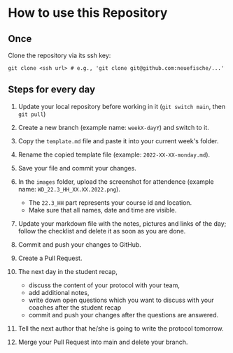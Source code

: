 # How to use this Repository

## Once

Clone the repository via its ssh key:

```
git clone <ssh url> # e.g., 'git clone git@github.com:neuefische/...'
```

## Steps for every day

1. Update your local repository before working in it (`git switch main`, then `git pull`)
2. Create a new branch (example name: `weekX-dayY`) and switch to it.
3. Copy the `template.md` file and paste it into your current week's folder.
4. Rename the copied template file (example: `2022-XX-XX-monday.md`).
5. Save your file and commit your changes.
6. In the `images` folder, upload the screenshot for attendence (example name: `WD_22.3_HH_XX.XX.2022.png`).

   - The `22.3_HH` part represents your course id and location.
   - Make sure that all names, date and time are visible.

7. Update your markdown file with the notes, pictures and links of the day; follow the checklist and delete it as soon as you are done.
8. Commit and push your changes to GitHub.
9. Create a Pull Request.
10. The next day in the student recap,
    - discuss the content of your protocol with your team,
    - add additional notes,
    - write down open questions which you want to discuss with your coaches after the student recap
    - commit and push your changes after the questions are answered.
11. Tell the next author that he/she is going to write the protocol tomorrow.
12. Merge your Pull Request into main and delete your branch.

